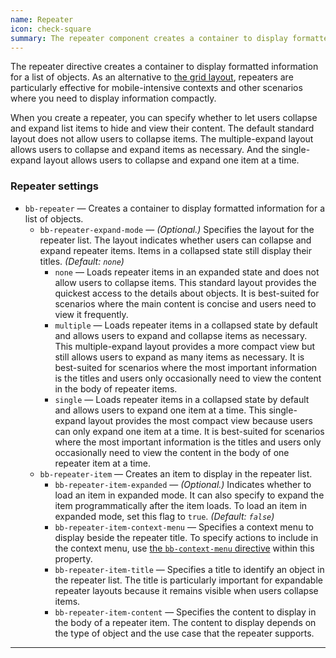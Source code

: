 ```yaml
---
name: Repeater
icon: check-square
summary: The repeater component creates a container to display formatted information for a list of objects.
---
```


The repeater directive creates a container to display formatted information for a list of objects. As an alternative to [the grid layout](../grids), repeaters are particularly effective for mobile-intensive contexts and other scenarios where you need to display information compactly.

When you create a repeater, you can specify whether to let users collapse and expand list items to hide and view their content. The default standard layout does not allow users to collapse items. The multiple-expand layout allows users to collapse and expand items as necessary. And the single-expand layout allows users to collapse and expand one item at a time.

### Repeater settings ###
- `bb-repeater` &mdash; Creates a container to display formatted information for a list of objects.
    - `bb-repeater-expand-mode` &mdash; *(Optional.)* Specifies the layout for the repeater list. The layout indicates whether users can collapse and expand repeater items. Items  in a collapsed state still display their titles. *(Default: `none`)*
        - `none` &mdash; Loads repeater items in an expanded state and does not allow users to collapse items. This standard layout provides the quickest access to the details about objects. It is best-suited for scenarios where the main content is concise and users need to view it frequently.
        - `multiple` &mdash; Loads repeater items in a collapsed state by default and allows users to expand and collapse items as necessary. This multiple-expand layout provides a more compact view but still allows users to expand as many items as necessary. It is best-suited for scenarios where the most important information is the titles and users only occasionally need to view the content in the body of repeater items.
        - `single` &mdash; Loads repeater items in a collapsed state by default and allows users to expand one item at a time. This single-expand layout provides the most compact view because users can only expand one item at a time. It is best-suited for scenarios where the most important information is the titles and users only occasionally need to view the content in the body of one repeater item at a time.
    - `bb-repeater-item` &mdash; Creates an item to display in the repeater list.
        - `bb-repeater-item-expanded` &mdash; *(Optional.)* Indicates whether to load an item in expanded mode. It can also specify to expand the item programmatically after the item loads. To load an item in expanded mode, set this flag to `true`. *(Default: `false`)*  
        - `bb-repeater-item-context-menu` &mdash; Specifies a context menu to display beside the repeater title. To specify actions to include in the context menu, use [the `bb-context-menu` directive](../contextmenu) within this property.
        - `bb-repeater-item-title` &mdash; Specifies a title to identify an object in the repeater list. The title is particularly important for expandable repeater layouts because it remains visible when users collapse items.
        - `bb-repeater-item-content` &mdash; Specifies the content to display in the body of a repeater item. The content to display depends on the type of object and the use case that the repeater supports.
---

